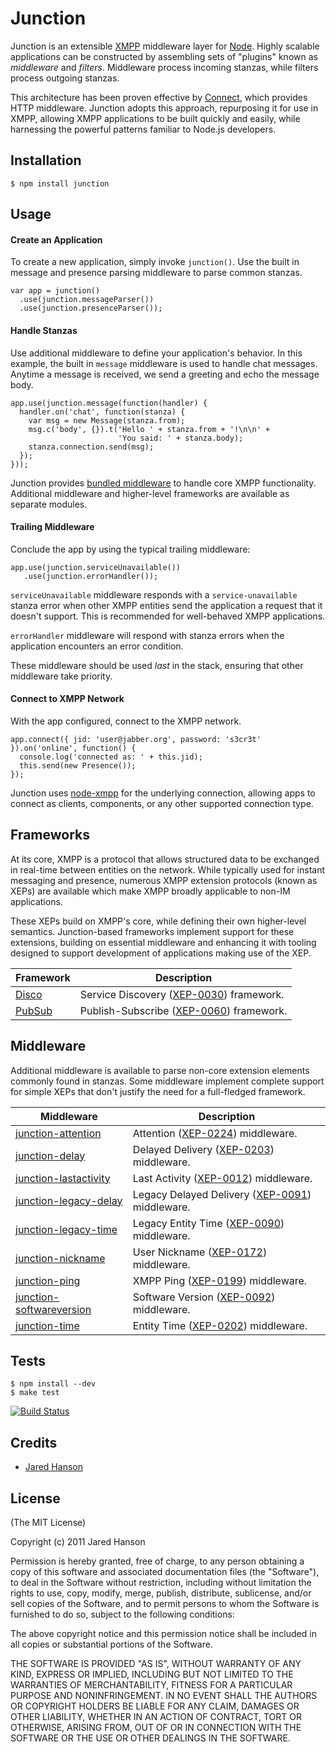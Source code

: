 # Junction

Junction is an extensible [XMPP](http://xmpp.org/) middleware layer for [Node](http://nodejs.org).
Highly scalable applications can be constructed by assembling sets of "plugins"
known as _middleware_ and _filters_.  Middleware process incoming stanzas, while
filters process outgoing stanzas.

This architecture has been proven effective by [Connect](http://www.senchalabs.org/connect/),
which provides HTTP middleware.  Junction adopts this approach, repurposing it
for use in XMPP, allowing XMPP applications to be built quickly and easily,
while harnessing the powerful patterns familiar to Node.js developers.

## Installation

    $ npm install junction

## Usage

#### Create an Application

To create a new application, simply invoke `junction()`.  Use the built in
message and presence parsing middleware to parse common stanzas.

    var app = junction()
      .use(junction.messageParser())
      .use(junction.presenceParser());

#### Handle Stanzas

Use additional middleware to define your application's behavior.  In this
example, the built in `message` middleware is used to handle chat messages.
Anytime a message is received, we send a greeting and echo the message body.

    app.use(junction.message(function(handler) {
      handler.on('chat', function(stanza) {
        var msg = new Message(stanza.from);
        msg.c('body', {}).t('Hello ' + stanza.from + '!\n\n' +
                            'You said: ' + stanza.body);
        stanza.connection.send(msg);
      });
    }));
    
Junction provides [bundled middleware](https://github.com/jaredhanson/junction/tree/master/lib/junction/middleware)
to handle core XMPP functionality.  Additional middleware and higher-level
frameworks are available as separate modules.

#### Trailing Middleware

Conclude the app by using the typical trailing middleware:

    app.use(junction.serviceUnavailable())
       .use(junction.errorHandler());

`serviceUnavailable` middleware responds with a `service-unavailable` stanza
error when other XMPP entities send the application a request that it doesn't
support.  This is recommended for well-behaved XMPP applications.

`errorHandler` middleware will respond with stanza errors when the application
encounters an error condition.

These middleware should be used _last_ in the stack, ensuring that other
middleware take priority.

#### Connect to XMPP Network

With the app configured, connect to the XMPP network.

    app.connect({ jid: 'user@jabber.org', password: 's3cr3t' }).on('online', function() {
      console.log('connected as: ' + this.jid);
      this.send(new Presence());
    });

Junction uses [node-xmpp](https://github.com/astro/node-xmpp) for the underlying
connection, allowing apps to connect as clients, components, or any other
supported connection type.

## Frameworks

At its core, XMPP is a protocol that allows structured data to be exchanged in
real-time between entities on the network.  While typically used for instant
messaging and presence, numerous XMPP extension protocols (known as XEPs) are
available which make XMPP broadly applicable to non-IM applications.

These XEPs build on XMPP's core, while defining their own higher-level
semantics.  Junction-based frameworks implement support for these extensions,
building on essential middleware and enhancing it with tooling designed to
support development of applications making use of the XEP.

<table>
  <thead>
    <tr><th>Framework</th><th>Description</th></tr>
  </thead>
  <tbody>
    <tr><td><a href="https://github.com/jaredhanson/junction-disco">Disco</a></td><td>Service Discovery (<a href="http://xmpp.org/extensions/xep-0030.html">XEP-0030</a>) framework.</td></tr>
    <tr><td><a href="https://github.com/jaredhanson/junction-pubsub">PubSub</a></td><td>Publish-Subscribe (<a href="http://xmpp.org/extensions/xep-0060.html">XEP-0060</a>) framework.</td></tr>
  </tbody>
</table>

## Middleware

Additional middleware is available to parse non-core extension elements commonly
found in stanzas.  Some middleware implement complete support for simple XEPs
that don't justify the need for a full-fledged framework.

<table>
  <thead>
    <tr><th>Middleware</th><th>Description</th></tr>
  </thead>
  <tbody>
    <tr><td><a href="https://github.com/jaredhanson/junction-attention">junction-attention</a></td><td>Attention (<a href="http://xmpp.org/extensions/xep-0224.html">XEP-0224</a>) middleware.</td></tr>
    <tr><td><a href="https://github.com/jaredhanson/junction-delay">junction-delay</a></td><td>Delayed Delivery (<a href="http://xmpp.org/extensions/xep-0203.html">XEP-0203</a>) middleware.</td></tr>
    <tr><td><a href="https://github.com/jaredhanson/junction-lastactivity">junction-lastactivity</a></td><td>Last Activity (<a href="http://xmpp.org/extensions/xep-0012.html">XEP-0012</a>) middleware.</td></tr>
    <tr><td><a href="https://github.com/jaredhanson/junction-legacy-delay">junction-legacy-delay</a></td><td>Legacy Delayed Delivery (<a href="http://xmpp.org/extensions/xep-0091.html">XEP-0091</a>) middleware.</td></tr>
    <tr><td><a href="https://github.com/jaredhanson/junction-legacy-time">junction-legacy-time</a></td><td>Legacy Entity Time (<a href="http://xmpp.org/extensions/xep-0090.html">XEP-0090</a>) middleware.</td></tr>
    <tr><td><a href="https://github.com/jaredhanson/junction-nickname">junction-nickname</a></td><td>User Nickname (<a href="http://xmpp.org/extensions/xep-0172.html">XEP-0172</a>) middleware.</td></tr>
    <tr><td><a href="https://github.com/jaredhanson/junction-ping">junction-ping</a></td><td>XMPP Ping (<a href="http://xmpp.org/extensions/xep-0199.html">XEP-0199</a>) middleware.</td></tr>
    <tr><td><a href="https://github.com/jaredhanson/junction-softwareversion">junction-softwareversion</a></td><td>Software Version (<a href="http://xmpp.org/extensions/xep-0092.html">XEP-0092</a>) middleware.</td></tr>
    <tr><td><a href="https://github.com/jaredhanson/junction-time">junction-time</a></td><td>Entity Time (<a href="http://xmpp.org/extensions/xep-0202.html">XEP-0202</a>) middleware.</td></tr>
  </tbody>
</table>

## Tests

    $ npm install --dev
    $ make test

[![Build Status](https://secure.travis-ci.org/jaredhanson/junction.png)](http://travis-ci.org/jaredhanson/junction)

## Credits

  - [Jared Hanson](http://github.com/jaredhanson)

## License

(The MIT License)

Copyright (c) 2011 Jared Hanson

Permission is hereby granted, free of charge, to any person obtaining a copy of
this software and associated documentation files (the "Software"), to deal in
the Software without restriction, including without limitation the rights to
use, copy, modify, merge, publish, distribute, sublicense, and/or sell copies of
the Software, and to permit persons to whom the Software is furnished to do so,
subject to the following conditions:

The above copyright notice and this permission notice shall be included in all
copies or substantial portions of the Software.

THE SOFTWARE IS PROVIDED "AS IS", WITHOUT WARRANTY OF ANY KIND, EXPRESS OR
IMPLIED, INCLUDING BUT NOT LIMITED TO THE WARRANTIES OF MERCHANTABILITY, FITNESS
FOR A PARTICULAR PURPOSE AND NONINFRINGEMENT. IN NO EVENT SHALL THE AUTHORS OR
COPYRIGHT HOLDERS BE LIABLE FOR ANY CLAIM, DAMAGES OR OTHER LIABILITY, WHETHER
IN AN ACTION OF CONTRACT, TORT OR OTHERWISE, ARISING FROM, OUT OF OR IN
CONNECTION WITH THE SOFTWARE OR THE USE OR OTHER DEALINGS IN THE SOFTWARE.
